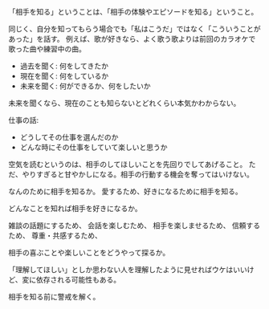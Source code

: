 「相手を知る」ということは、「相手の体験やエピソードを知る」ということ。

同じく、自分を知ってもらう場合でも「私はこうだ」ではなく「こういうことがあった」を話す。
例えば、歌が好きなら、よく歌う歌よりは前回のカラオケで歌った曲や練習中の曲。

- 過去を聞く: 何をしてきたか
- 現在を聞く: 何をしているか
- 未来を聞く: 何ができるか、何をしたいか

未来を聞くなら、現在のことも知らないとどれくらい本気かわからない。

仕事の話:

- どうしてその仕事を選んだのか
- どんな時にその仕事をしていて楽しいと思うか

空気を読むというのは、相手のしてほしいことを先回りでしてあげること。
ただ、やりすぎると甘やかしになる。相手の行動する機会を奪ってはいけない。

なんのために相手を知るか。
愛するため、好きになるために相手を知る。

どんなことを知れば相手を好きになるか。

雑談の話題にするため、
会話を楽しむため、
相手を楽しませるため、
信頼するため、
尊重・共感するため、

相手の喜ぶことや楽しいことをどうやって探るか。

「理解してほしい」としか思わない人を理解したように見せればウケはいいけど、変に依存される可能性もある。

相手を知る前に警戒を解く。
